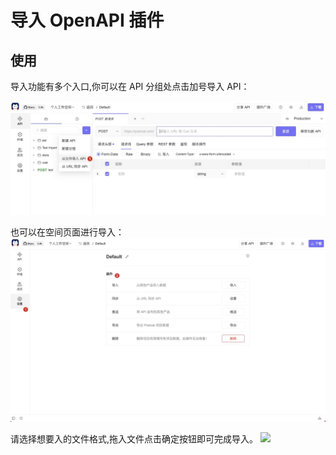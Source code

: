 # 导入 OpenAPI 插件

## 使用

导入功能有多个入口,你可以在 API 分组处点击加号导入 API：

![](https://raw.githubusercontent.com/kamalyes/pika-extensions/master/shared/assets/images/import-api-zh.png)

也可以在空间页面进行导入：
![](https://raw.githubusercontent.com/kamalyes/pika-extensions/master/shared/assets/images/overview-zh.png)

请选择想要入的文件格式,拖入文件点击确定按钮即可完成导入。
![](https://raw.githubusercontent.com/kamalyes/pika-extensions/master/packages/pika-import-openapi/assets/images/import_dialog_zh.png)
